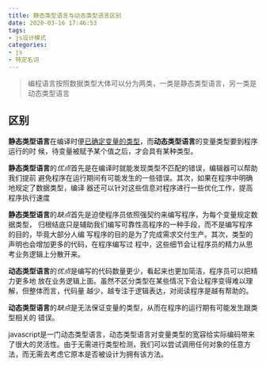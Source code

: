 ```yaml
---
title: 静态类型语言与动态类型语言区别
date: 2020-03-16 17:46:53
tags: 
- js设计模式
categories:
- js
- 特定名词
---
```


> 编程语言按照数据类型大体可以分为两类，一类是静态类型语言，另一类是动态类型语言

## 区别

**静态类型语言**在编译时便<u>已确定变量的类型</u>，而**动态类型语言**的变量类型要到程序运行的时
候，待变量被赋予某个值之后，才会具有某种类型。

**静态类型语言**的*优点*首先是在编译时就能发现类型不匹配的错误，编辑器可以帮助我们提前
避免程序在运行期间有可能发生的一些错误。其次，如果在程序中明确地规定了数据类型，编译
器还可以针对这些信息对程序进行一些优化工作，提高程序执行速度

**静态类型语言**的*缺点*首先是迫使程序员依照强契约来编写程序，为每个变量规定数据类型，
归根结底只是辅助我们编写可靠性高程序的一种手段，而不是编写程序的目的，毕竟大部分人编
写程序的目的是为了完成需求交付生产。其次，类型的声明也会增加更多的代码，在程序编写过
程中，这些细节会让程序员的精力从思考业务逻辑上分散开来。

**动态类型语言**的*优点*是编写的代码数量更少，看起来也更加简洁，程序员可以把精力更多地
放在业务逻辑上面。虽然不区分类型在某些情况下会让程序变得难以理解，但整体而言，代码量
越少，越专注于逻辑表达，对阅读程序是越有帮助的。

**动态类型语言**的*缺点*是无法保证变量的类型，从而在程序的运行期有可能发生跟类型相关的
错误。

javascript是一门动态类型语言，动态类型语言对变量类型的宽容给实际编码带来了很大的灵活性。由于无需进行类型检测，我们可以尝试调用任何对象的任意方法，而无需去考虑它原本是否被设计为拥有该方法。
